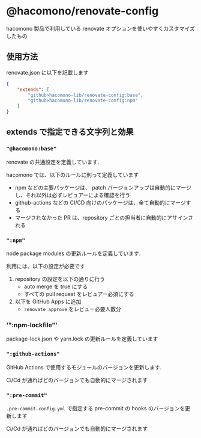 # @hacomono/renovate-config

hacomono 製品で利用している renovate オプションを使いやすくカスタマイズしたもの

## 使用方法

renovate.json に以下を記載します

```json
{
    "extends": [
        "github>hacomono-lib/renovate-config:base",
        "github>hacomono-lib/renovate-config:npm"
    ]
}
```

## extends で指定できる文字列と効果

### `"@hacomono:base"`

renovate の共通設定を定義しています.

hacomono では、以下のルールに則って定義しています

- npm などの主要パッケージは、 patch バージョンアップは自動的にマージし、それ以外は必ずレビュアーによる確認を行う
- github-actions などの CI/CD 向けのパッケージは、全て自動的にマージする
- マージされなかった PR は、repository ごとの担当者に自動的にアサインされる

### `":npm"`

node package modules の更新ルールを定義しています.

利用には、以下の設定が必要です

1. repository の設定を以下の通りに行う
   - auto merge を true にする
   - すべての pull request をレビュアー必須にする
2. 以下を GitHub Apps に追加
   - `renovate approve` をレビュー必要人数分
   
### '":npm-lockfile"'

package-lock.json や yarn.lock の更新ルールを定義しています

### `":github-actions"`

GitHub Actions で使用するモジュールのバージョンを更新します.

Ci/Cd が通ればどのバージョンでも自動的にマージされます

### `":pre-commit"`

`.pre-commit.config.yml` で指定する pre-commit の hooks のバージョンを更新します

Ci/Cd が通ればどのバージョンでも自動的にマージされます
